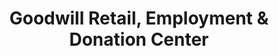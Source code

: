 ---
title: "Goodwill Retail, Employment & Donation Center"
url: /san-diego/goodwill-retail-employment-and-donation-center/
shop: charity
---